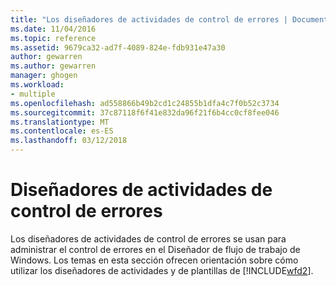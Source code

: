```yaml
---
title: "Los diseñadores de actividades de control de errores | Documentos de Microsoft"
ms.date: 11/04/2016
ms.topic: reference
ms.assetid: 9679ca32-ad7f-4089-824e-fdb931e47a30
author: gewarren
ms.author: gewarren
manager: ghogen
ms.workload:
- multiple
ms.openlocfilehash: ad558866b49b2cd1c24855b1dfa4c7f0b52c3734
ms.sourcegitcommit: 37c87118f6f41e832da96f21f6b4cc0cf8fee046
ms.translationtype: MT
ms.contentlocale: es-ES
ms.lasthandoff: 03/12/2018
---
```

# <a name="error-handling-activity-designers"></a>Diseñadores de actividades de control de errores

Los diseñadores de actividades de control de errores se usan para administrar el control de errores en el Diseñador de flujo de trabajo de Windows. Los temas en esta sección ofrecen orientación sobre cómo utilizar los diseñadores de actividades y de plantillas de [!INCLUDE[wfd2](../workflow-designer/includes/wfd2_md.md)].
